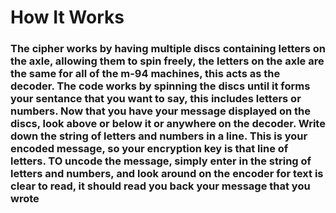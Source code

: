 # How It Works
### The cipher works by having multiple discs containing letters on the axle, allowing them to spin freely, the letters on the axle are the same for all of the m-94 machines, this acts as the decoder. The code works by spinning the discs until it forms your sentance that you want to say, this includes letters or numbers. Now that you have your message displayed on the discs, look above or below it or anywhere on the decoder. Write down the string of letters and numbers in a line. This is your encoded message, so your encryption key is that line of letters. TO uncode the message, simply enter in the string of letters and numbers, and look around on the encoder for text is clear to read, it should read you back your message that you wrote
